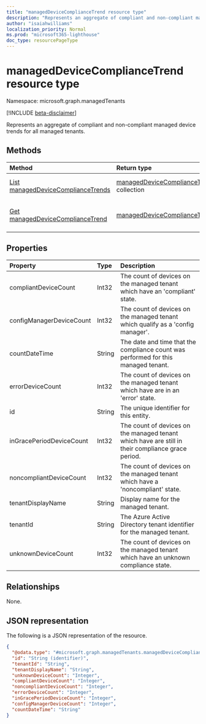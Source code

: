 ```yaml
---
title: "managedDeviceComplianceTrend resource type"
description: "Represents an aggregate of compliant and non-compliant managed device trends for all managed tenants."
author: "isaiahwilliams"
localization_priority: Normal
ms.prod: "microsoft365-lighthouse"
doc_type: resourcePageType
---
```


# managedDeviceComplianceTrend resource type

Namespace: microsoft.graph.managedTenants

[!INCLUDE [beta-disclaimer](../../includes/beta-disclaimer.md)]

Represents an aggregate of compliant and non-compliant managed device trends for all managed tenants.

## Methods
|Method|Return type|Description|
|:---|:---|:---|
|[List managedDeviceComplianceTrends](../api/managedTenants-manageddevicecompliancetrend-list.md)|[managedDeviceComplianceTrend](../resources/managedTenants-manageddevicecompliancetrend.md) collection|Get a list of the [managedDeviceComplianceTrend](../resources/managedTenants-manageddevicecompliancetrend.md) objects and their properties.|
|[Get managedDeviceComplianceTrend](../api/managedTenants-manageddevicecompliancetrend-get.md)|[managedDeviceComplianceTrend](../resources/managedTenants-manageddevicecompliancetrend.md)|Read the properties and relationships of a [managedDeviceComplianceTrend](../resources/managedTenants-manageddevicecompliancetrend.md) object.|

## Properties
|Property|Type|Description|
|:---|:---|:---|
|compliantDeviceCount|Int32|The count of devices on the managed tenant which have an 'compliant' state.|
|configManagerDeviceCount|Int32|The count of devices on the managed tenant which qualify as a 'config manager'.|
|countDateTime|String|The date and time that the compliance count was performed for this managed tenant.|
|errorDeviceCount|Int32|The count of devices on the managed tenant which have are in an 'error' state.|
|id|String|The unique identifier for this entity.|
|inGracePeriodDeviceCount|Int32|The count of devices on the managed tenant which have are still in their compliance grace period.|
|noncompliantDeviceCount|Int32|The count of devices on the managed tenant which have a 'noncompliant' state.|
|tenantDisplayName|String|Display name for the managed tenant.|
|tenantId|String|The Azure Active Directory tenant identifier for the managed tenant.|
|unknownDeviceCount|Int32|The count of devices on the managed tenant which have an unknown compliance state.|

## Relationships
None.

## JSON representation
The following is a JSON representation of the resource.
<!-- {
  "blockType": "resource",
  "keyProperty": "id",
  "@odata.type": "microsoft.graph.managedTenants.managedDeviceComplianceTrend",
  "openType": true
}
-->
``` json
{
  "@odata.type": "#microsoft.graph.managedTenants.managedDeviceComplianceTrend",
  "id": "String (identifier)",
  "tenantId": "String",
  "tenantDisplayName": "String",
  "unknownDeviceCount": "Integer",
  "compliantDeviceCount": "Integer",
  "noncompliantDeviceCount": "Integer",
  "errorDeviceCount": "Integer",
  "inGracePeriodDeviceCount": "Integer",
  "configManagerDeviceCount": "Integer",
  "countDateTime": "String"
}
```

